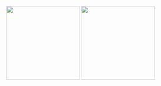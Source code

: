 <a href="https://github.com/atsumarukun">
  <img align="left" height="200px" src="https://github-readme-stats.vercel.app/api?username=atsumarukun&show_icons=true&count_private=true&theme=react" />
</a>
<a href="https://github.com/atsumarukun">
  <img align="left" height="200px" src="https://github-readme-stats.vercel.app/api/top-langs/?username=atsumarukun&count_private=true&theme=react&layout=compact" />
</a>
